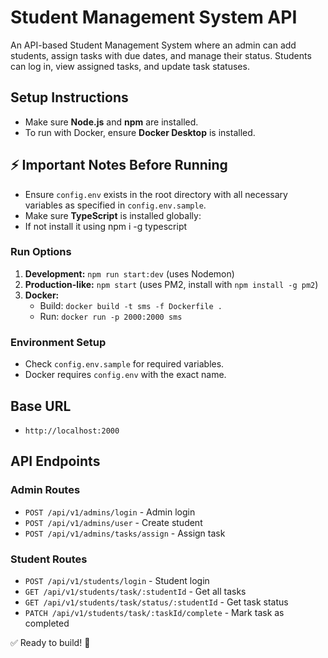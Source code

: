 # Student Management System API

An API-based Student Management System where an admin can add students, assign tasks with due dates, and manage their status. Students can log in, view assigned tasks, and update task statuses.

## Setup Instructions

- Make sure **Node.js** and **npm** are installed.
- To run with Docker, ensure **Docker Desktop** is installed.

## ⚡️ Important Notes Before Running

- Ensure `config.env` exists in the root directory with all necessary variables as specified in `config.env.sample`.
- Make sure **TypeScript** is installed globally:
- If not install it using npm i -g typescript

### Run Options

1. **Development:** `npm run start:dev` (uses Nodemon)
2. **Production-like:** `npm start` (uses PM2, install with `npm install -g pm2`)
3. **Docker:**
   - Build: `docker build -t sms -f Dockerfile .`
   - Run: `docker run -p 2000:2000 sms`

### Environment Setup

- Check `config.env.sample` for required variables.
- Docker requires `config.env` with the exact name.

## Base URL

- `http://localhost:2000`

## API Endpoints

### Admin Routes

- `POST /api/v1/admins/login` - Admin login
- `POST /api/v1/admins/user` - Create student
- `POST /api/v1/admins/tasks/assign` - Assign task

### Student Routes

- `POST /api/v1/students/login` - Student login
- `GET /api/v1/students/task/:studentId` - Get all tasks
- `GET /api/v1/students/task/status/:studentId` - Get task status
- `PATCH /api/v1/students/task/:taskId/complete` - Mark task as completed

✅ Ready to build! 🚀
